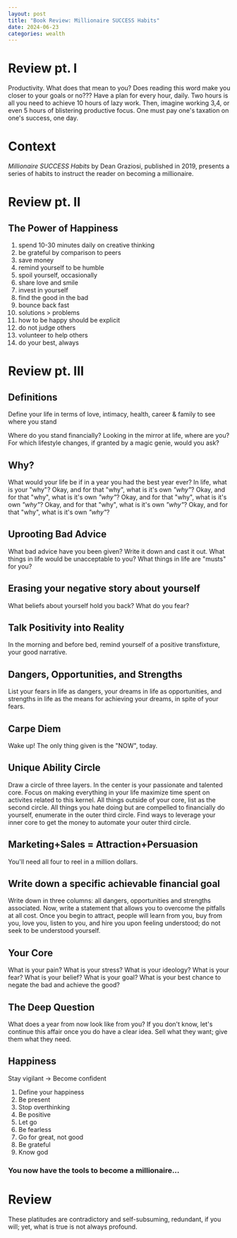 ```yaml
---
layout: post
title: "Book Review: Millionaire SUCCESS Habits"
date: 2024-06-23
categories: wealth 
---
```


# Review pt. I 

Productivity. What does that mean to you? Does reading this word make you closer to your goals or no??? Have a plan for every hour, daily. Two hours is all you need to achieve 10 hours of lazy work. Then, imagine working 3,4, or even 5 hours of blistering productive focus. One must pay one's taxation on one's success, one day.

# Context
*Millionaire SUCCESS Habits* by Dean Graziosi, published in 2019, presents a series of habits to instruct the reader on becoming a millionaire.

#  Review pt. II

## The Power of Happiness
1. spend 10-30 minutes daily on creative thinking
2. be grateful by comparison to peers
3. save money
4. remind yourself to be humble
5. spoil yourself, occasionally
6. share love and smile
7. invest in yourself
8. find the good in the bad
9. bounce back fast
10. solutions > problems
11. how to be happy should be explicit
12. do not judge others
13. volunteer to help others
14. do your best, always
    
#  Review pt. III
    
## Definitions

Define your life in terms of love, intimacy, health, career & family to see where you stand

Where do you stand financially?
Looking in the mirror at life, where are you?
For which lifestyle changes, if granted by a magic genie, would you ask?

## Why?
What would your life be if in a year you had the best year ever?
In life, what is your "why"?
Okay, and for that "why", what is it's own *"why"*? 
Okay, and for that "why", what is it's own *"why"*? 
Okay, and for that "why", what is it's own *"why"*? 
Okay, and for that "why", what is it's own *"why"*? 
Okay, and for that "why", what is it's own *"why"*? 

## Uprooting Bad Advice
What bad advice have you been given? Write it down and cast it out.
What things in life would be unacceptable to you?
What things in life are "musts" for you?

## Erasing your negative story about yourself
What beliefs about yourself hold you back?
What do you fear?

## Talk Positivity into Reality
In the morning and before bed, remind yourself of a positive transfixture, your good narrative.

## Dangers, Opportunities, and Strengths
List your fears in life as dangers, your dreams in life as opportunities, and strengths in life as the means for achieving your dreams, in spite of your fears.

## Carpe Diem
Wake up! The only thing given is the "NOW", today.

## Unique Ability Circle
Draw a circle of three layers. In the center is your passionate and talented core. Focus on making everything in your life maximize time spent on activites related to this kernel.
All things outside of your core, list as the second circle. All things you hate doing but are compelled to financially do yourself, enumerate in the outer third circle. Find ways to leverage your inner core to get the money to automate your outer third circle. 

## Marketing+Sales = Attraction+Persuasion
You'll need all four to reel in a million dollars.

## Write down a specific achievable financial goal
Write down in three columns: all dangers, opportunities and strengths associated.
Now, write a statement that allows you to overcome the pitfalls at all cost.
Once you begin to attract, people will learn from you, buy from you, love you, listen to you, and hire you upon feeling understood; do not seek to be understood yourself.

## Your Core
What is your pain?
What is your stress?
What is your ideology?
What is your fear?
What is your belief?
What is your goal?
What is your best chance to negate the bad and achieve the good?

## The Deep Question
What does a year from now look like from you?
If you don't know, let's continue this affair once you do have a clear idea.
Sell what they want; give them what they need.

## Happiness
Stay vigilant -> Become confident
1. Define your happiness
2. Be present
3. Stop overthinking
4. Be positive
5. Let go
6. Be fearless
7. Go for great, not good
8. Be grateful
9. Know god

### You now have the tools to become a millionaire...

# Review

These platitudes are contradictory and self-subsuming, redundant, if you will; yet, what is true is not always profound.


